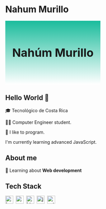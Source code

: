 # Nahum Murillo
<div style="background: linear-gradient(to bottom, #1abc9c, #ffffff); 
            width: 300px; 
            height: 200px; 
            display: flex; 
            justify-content: center; 
            align-items: center; 
            font-size: 36px; 
            font-weight: bold;">
    Nahúm Murillo
</div>


## Hello World 👋 
🎓 Tecnológico de Costa Rica 

👨‍💻 Computer Engineer student.

🤠 I like to program.  

I'm currently learning advanced JavaScript.

## About me
🌱&nbsp;Learning about **Web development**

## Tech Stack
<img src="https://img.shields.io/badge/Bash-05122A?style=flat&logo=gnu-bash" alt="bash Badge" height="25">&nbsp;
<img src="https://img.shields.io/badge/Css3-05122A?style=flat&logo=css3" alt="css3 Badge" height="25">&nbsp;
<img src="https://img.shields.io/badge/Html5-05122A?style=flat&logo=html5" alt="html5 Badge" height="25">&nbsp;
<img src="https://img.shields.io/badge/Javascript-05122A?style=flat&logo=javascript" alt="javascript Badge" height="25">&nbsp;
<img src="https://img.shields.io/badge/Python-05122A?style=flat&logo=python" alt="python Badge" height="25">&nbsp;
